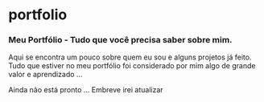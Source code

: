 # portfolio
### Meu Portfólio - Tudo que você precisa saber sobre mim.

Aqui se encontra um pouco sobre quem eu sou e alguns projetos já feito.
Tudo que estiver no meu portfólio foi considerado por mim algo de grande valor e aprendizado ...

Ainda não está pronto ... Embreve irei atualizar
